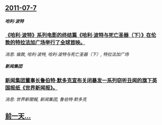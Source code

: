 ## [2011-07-7](/news/2011/07/7/index.md)

##### 哈利·波特
### [《哈利·波特》系列电影的终结篇《哈利·波特与死亡圣器（下）》在伦敦的特拉法加广场举行了全球首映。](/news/2011/07/7/哈利-波特-系列电影的终结篇-哈利-波特与死亡圣器-下-在伦敦的特拉法加广场举行了全球首映.md)
_消息: 倫敦, 哈利·波特, 哈利·波特与死亡圣器（下）, 特拉法加广场_

##### 新闻集团
### [新闻集团董事长鲁伯特·默多克宣布关闭暴发一系列窃听丑闻的旗下英国报纸《世界新闻报》。](/news/2011/07/7/新闻集团董事长鲁伯特-默多克宣布关闭暴发一系列窃听丑闻的旗下英国报纸-世界新闻报.md)
_消息: 世界新聞報, 新闻集团, 鲁伯特·默多克_

## [前一天...](/news/2011/07/6/index.md)

